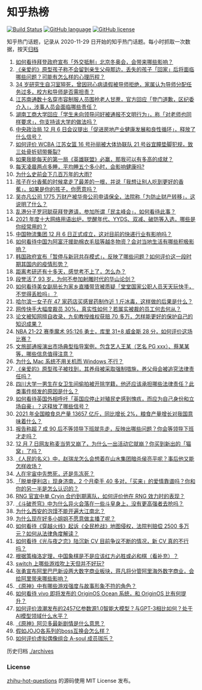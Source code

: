 # 知乎热榜
[![Build Status](https://github.com/ToWeLong/zhihu-hot-questions/workflows/CI/badge.svg)](https://github.com/ToWeLong/zhihu-hot-questions/actions)
[![GitHub language](https://img.shields.io/badge/language-golang-orange.svg)](https://golang.org/)
[![GitHub license](https://img.shields.io/github/license/ToWeLong/zhihu-hot-questions)](https://github.com/ToWeLong/zhihu-hot-questions/blob/main/LICENSE)

知乎热门话题，记录从 2020-11-29 日开始的知乎热门话题。每小时抓取一次数据，按天[归档](./archives)

<!-- BEGIN -->

1. [如何看待拜登政府宣布「外交抵制」北京冬奥会，会带来哪些影响？](https://www.zhihu.com/question/504201504)
1. [《亲爱的》原型孩子称不会留到亲生父母那边，丢失的孩子「回家」后将面临哪些问题？可能有怎么样的心理历程？](https://www.zhihu.com/question/504103390)
1. [34 岁研究生自习室猝死，曾因冠心病请假被导师拒绝，家属认为导师分配任务过多，校方和导师是否需担责？](https://www.zhihu.com/question/504048925)
1. [江苏南通数十名穿市容制服人员围抢老人甘蔗，官方回应「登门道歉，区纪委介入」，涉事人员会面临哪些责任？](https://www.zhihu.com/question/504200704)
1. [湖南工商大学回应「学生未向领导问好被通报不文明行为」，称「对老师也同样要求」，你支持该大学的做法吗？](https://www.zhihu.com/question/504012448)
1. [中央政治局 12 月 6 日会议提出「促进房地产业健康发展和良性循环」，释放了什么信号？](https://www.zhihu.com/question/504179996)
1. [如何评价 WCBA 江苏女篮 16 号孙丽被大体协联队 21 号谷宜瞳垫脚犯规，致三处骨折韧带撕裂?](https://www.zhihu.com/question/504006965)
1. [如果我能每天的第一局《英雄联盟》必赢，那我可以有多高的成就？](https://www.zhihu.com/question/453307486)
1. [每天凌晨两点多睡，平均睡五个多小时，会影响健康吗?](https://www.zhihu.com/question/494772783)
1. [为什么史前会下几百万年的大雨?](https://www.zhihu.com/question/375319488)
1. [孩子在分香蕉的时候拿走了最差的一根，并说「我想让别人吃到更好的香蕉」，如果是你的孩子，你愿意吗？](https://www.zhihu.com/question/504147621)
1. [吴亦凡公司 1775 万财产被华帝公司申请保全，法院称「为防止财产转移」，这说明了什么？](https://www.zhihu.com/question/504106753)
1. [乱港分子罗冠聪获拜登邀请，参加所谓「民主峰会」，如何看待此事？](https://www.zhihu.com/question/504093265)
1. [2021 年度十大网络用语出炉，觉醒年代、YYDS、双减、破防等入选，哪些是你经常用的？](https://www.zhihu.com/question/504158097)
1. [中国物流集团 12 月 6 日正式成立，这对目前的快递行业有影响吗？](https://www.zhihu.com/question/504055257)
1. [如何看待中国为阿富汗援助棉衣毛毯等越冬物资？会对当地生活有哪些积极影响？](https://www.zhihu.com/question/500658675)
1. [韩国政府宣布「暂停与新冠共存模式」，反映了哪些问题？如何评价这一段时期其国内的疫情形势？](https://www.zhihu.com/question/504065999)
1. [距离考研还有十多天，感觉考不上了，怎么办？](https://www.zhihu.com/question/502099454)
1. [段誉活了 93 岁，为何不参加射雕时代的华山论剑？](https://www.zhihu.com/question/501170943)
1. [如何看待美女副局长为家乡直播带货被质疑「堂堂国家公职人员天天玩快手，不觉得丢脸吗」？](https://www.zhihu.com/question/503991497)
1. [哈尔滨一女子在 47 家药店买感冒药制作近 1 斤冰毒，这样做的后果是什么？](https://www.zhihu.com/question/503695306)
1. [网传快手大幅度裁员 30%，真实性如何？若属实被裁的员工何去何从？](https://www.zhihu.com/question/504166618)
1. [论文被知网擅自收录，九旬教授维权获赔 70 多万，怎样能更好的保护自己的知识成果？](https://www.zhihu.com/question/504245783)
1. [NBA 21-22 赛季魔术 95:126 勇士，库里 31+8 威金斯 28 分，如何评价这场比赛？](https://www.zhihu.com/question/504234535)
1. [文旅部通报演出市场典型指导案例，包含艺人王某（艺名 PG xxx）、蔡某某等，哪些信息值得注意？](https://www.zhihu.com/question/504254247)
1. [为什么 Mac 系统不用关机而 Windows 不行？](https://www.zhihu.com/question/503428434)
1. [《亲爱的》原型孩子被找到，其养母被采取强制措施，养父母会被追究法律责任吗？](https://www.zhihu.com/question/504154834)
1. [四川大学一男生在女卫生间偷拍被开除学籍，他还应该承担哪些法律责任？此类事件频发的原因是什么？](https://www.zhihu.com/question/504270218)
1. [如何看待英国外相呼吁「英国应停止对殖民史感到愧疚，而应为自己身份和立场自豪」？这释放了哪些信号？](https://www.zhihu.com/question/504021068)
1. [2021 年全国粮食总产量 13657 亿斤，同比增长 2%，粮食产量增长对我国意味着什么？](https://www.zhihu.com/question/504005602)
1. [报告称超 7 成 90 后不等领导下班就先走，反映出哪些问题？你会等领导下班才走吗？](https://www.zhihu.com/question/504225263)
1. [12 月 7 日网友称麦当劳又崩了，为什么一出活动它就崩？你买到新出的「猫窝」了吗？](https://www.zhihu.com/question/504266751)
1. [《人民的名义》中，赵瑞龙怎么会想着在山水集团暗杀侯亮平呢？事后他又能怎样收场？](https://www.zhihu.com/question/483269340)
1. [人在宇宙中先憋死，还是先冻死？](https://www.zhihu.com/question/467795598)
1. [「脱单便利店」现身济南，2 个月牵手 40 多对，「买来」的爱情靠谱吗？你和你的另一半是怎么认识的？](https://www.zhihu.com/question/504014433)
1. [RNG 官宣中单 Cryin 合约到期离队，如何评价他在 RNG 效力时的表现？](https://www.zhihu.com/question/504265394)
1. [《斗破苍穹》中为什么异火会落在一些斗皇身上，没有更高强者去抢吗？](https://www.zhihu.com/question/503855948)
1. [为什么西安的泡馍不能开遍大江南北？](https://www.zhihu.com/question/286974324)
1. [为什么现在好多小姐姐不愿意做主播了呢？](https://www.zhihu.com/question/435987963)
1. [如何看待《穿越火线》起诉《全民枪战》地图侵权，法院判赔偿 2500 多万元？如何从法律角度解读？](https://www.zhihu.com/question/504203005)
1. [如何看待《光与夜之恋》陆沉新 CV 目前争议不断的情况，新 CV 真的不行吗？](https://www.zhihu.com/question/504006147)
1. [根据策梅洛定理，中国象棋是不是应该红方必胜或必和棋（看补充）？](https://www.zhihu.com/question/452293747)
1. [switch 上哪些游戏吹上天但并不好玩?](https://www.zhihu.com/question/479494576)
1. [张勇宣布阿里巴巴新设两大数字商业板块，蒋凡将分管阿里海外数字商业，会给阿里带来哪些影响？](https://www.zhihu.com/question/503996324)
1. [《原神》中有哪些游戏强度与故事形象不符的角色？](https://www.zhihu.com/question/500956832)
1. [如何看待 vivo 即将发布的 OriginOS Ocean 系统，和 OriginOS 比有何提升？](https://www.zhihu.com/question/502432098)
1. [如何评价浪潮发布的2457亿参数源1.0智能大模型？与GPT-3相比如何？处于AI模型领域什么水平？](https://www.zhihu.com/question/504163853)
1. [《原神》阿贝多最新剧情是什么意思？](https://www.zhihu.com/question/502909860)
1. [假如JOJO各系列的boss互换会怎么样？](https://www.zhihu.com/question/334289862)
1. [如何评价虚拟偶像组合 A-soul 成员珈乐？](https://www.zhihu.com/question/491394099)

<!-- END -->

历史归档 [./archives](./archives)


### License
[zhihu-hot-questions](https://github.com/towelong/zhihu-hot-questions) 的源码使用 MIT License 发布。